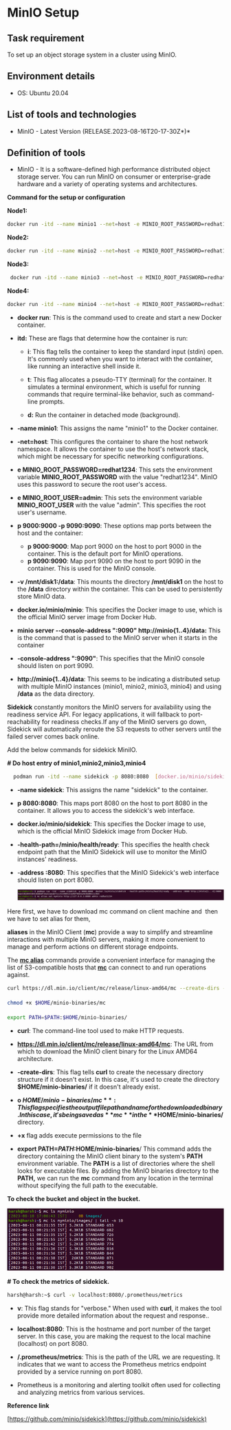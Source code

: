   #                                                                     MinIO Setup

## Task requirement

To set up an object storage system in a cluster using MinIO.

## Environment details

- OS: Ubuntu 20.04

## List of tools and technologies

- MinIO - Latest Version (RELEASE.2023-08-16T20-17-30Z*)*

## Definition of tools

- MinIO - It is a software-defined high performance distributed object storage server. You can run MinIO on consumer or enterprise-grade hardware and a variety of operating systems and architectures.
  

**Command for the setup or configuration**

**Node1:**

```bash
docker run -itd --name minio1 --net=host -e MINIO_ROOT_PASSWORD=redhat1234 -e MINIO_ROOT_USER=admin   -p 9000:9000 -p 9090:9090 -v /mnt/disk1:/data docker.io/minio/minio minio server --console-address ":9090" http://minio{1..4}/data
```


**Node2:**

```bash
docker run -itd --name minio2 --net=host -e MINIO_ROOT_PASSWORD=redhat1234 -e MINIO_ROOT_USER=admin   -p 9000:9000 -p 9090:9090 -v /mnt/disk2:/data docker.io/minio/minio minio server --console-address ":9090" http://minio{1..4}/data

```


**Node3:**

```bash
 docker run -itd --name minio3 --net=host -e MINIO_ROOT_PASSWORD=redhat1234 -e MINIO_ROOT_USER=admin   -p 9000:9000 -p 9090:9090 -v /mnt/disk3:/data docker.io/minio/minio minio server --console-address ":9090" http://minio{1..4}/data
```


**Node4:**

```bash
docker run -itd --name minio4 --net=host -e MINIO_ROOT_PASSWORD=redhat1234 -e MINIO_ROOT_USER=admin   -p 9000:9000 -p 9090:9090 -v /mnt/disk4:/data docker.io/minio/minio minio server --console-address ":9090" http://minio{1..4}/data
```


- **docker run**: This is the command used to create and start a new Docker container.

- **itd:** These are flags that determine how the container is run:
    - **i**: This flag tells the container to keep the standard input (stdin) open. It's commonly used when you want to interact with the container, like running an interactive shell inside it.
      
    - **t**: This flag allocates a pseudo-TTY (terminal) for the container. It simulates a terminal environment, which is useful for running commands that require terminal-like behavior, such as command-line prompts.
      
    - **d:** Run the container in detached mode (background).

- **-name minio1**: This assigns the name "minio1" to the Docker container.

- **-net=host**: This configures the container to share the host network namespace. It allows the container to use the host's network stack, which might be necessary for specific networking configurations.

- **e MINIO_ROOT_PASSWORD=redhat1234**: This sets the environment variable **MINIO_ROOT_PASSWORD** with the value "redhat1234". MinIO uses this password to secure the root user's access.

- **e MINIO_ROOT_USER=admin**: This sets the environment variable **MINIO_ROOT_USER** with the value "admin". This specifies the root user's username.

- **p 9000:9000 -p 9090:9090**: These options map ports between the host and the container:
    - **p 9000:9000**: Map port 9000 on the host to port 9000 in the container. This is the default port for MinIO operations.
    - **p 9090:9090**: Map port 9090 on the host to port 9090 in the container. This is used for the MinIO console.

- **-v /mnt/disk1:/data**: This mounts the directory **/mnt/disk1** on the host to the **/data** directory within the container. This can be used to persistently store MinIO data.

- **docker.io/minio/minio**: This specifies the Docker image to use, which is the official MinIO server image from Docker Hub.

- **minio server --console-address ":9090" http://minio{1..4}/data:** This is the command that is passed to the MinIO server when it starts in the container

- **-console-address ":9090"**: This specifies that the MinIO console should listen on port 9090.

- **http://minio{1..4}/data**: This seems to be indicating a distributed setup with multiple MinIO instances (minio1, minio2, minio3, minio4) and using **/data** as the data directory.








**Sidekick** constantly monitors the MinIO servers for availability using the readiness service API. For legacy applications, it will fallback to port-reachability for readiness checks.If any of the MinIO servers go down, Sidekick will automatically reroute the S3 requests to other servers until the failed server comes back online.



Add the below commands for sidekick MiniIO.


**# Do host entry of minio1,minio2,minio3,minio4**

```bash
  podman run -itd --name sidekick -p 8080:8080  [docker.io/minio/sidekick](http://docker.io/minio/sidekick)--health-path=/minio/health/ready --address :8080 [http://minio](http://minio/){1...4}:9000
```



- **-name sidekick**: This assigns the name "sidekick" to the container.

- **p 8080:8080**: This maps port 8080 on the host to port 8080 in the container. It allows you to access the sidekick's web interface.

- **docker.io/minio/sidekick**: This specifies the Docker image to use, which is the official MinIO Sidekick image from Docker Hub.

- **-health-path=/minio/health/ready**: This specifies the health check endpoint path that the MinIO Sidekick will use to monitor the MinIO instances' readiness.

- -**address :8080**: This specifies that the MinIO Sidekick's web interface should listen on port 8080.
  
    ![](image1.png)


Here first, we have to download mc command on client machine and  then we have to set alias for them,

**aliases** in the MinIO Client (**mc**) provide a way to simplify and streamline interactions with multiple MinIO servers, making it more convenient to manage and perform actions on different storage endpoints.


The [**mc alias**](https://min.io/docs/minio/linux/reference/minio-mc/mc-alias.html#command-mc.alias) commands provide a convenient interface for managing the list of S3-compatible hosts that **[mc](https://min.io/docs/minio/linux/reference/minio-mc.html#command-mc)** can connect to and run operations against.


```bash
curl https://dl.min.io/client/mc/release/linux-amd64/mc --create-dirs -o $HOME/minio-binaries/m

chmod +x $HOME/minio-binaries/mc

export PATH=$PATH:$HOME/minio-binaries/
```


- **curl**: The command-line tool used to make HTTP requests.

- **https://dl.min.io/client/mc/release/linux-amd64/mc**: The URL from which to download the MinIO client binary for the Linux AMD64 architecture.

- **-create-dirs**: This flag tells **curl** to create the necessary directory structure if it doesn't exist. In this case, it's used to create the directory **$HOME/minio-binaries/** if it doesn't already exist.

- **o $HOME/minio-binaries/mc**: This flag specifies the output file path and name for the downloaded binary. In this case, it's being saved as **mc** in the **$HOME/minio-binaries/** directory.

- **+x** flag adds execute permissions to the file

- **export PATH=$PATH:$HOME/minio-binaries**/ This command adds the directory containing the MinIO client binary to the system's **PATH** environment variable. The **PATH** is a list of directories where the shell looks for executable files. By adding the MinIO binaries directory to the **PATH,** we can run the **mc** command from any location in the terminal without specifying the full path to the executable.

**To check the bucket and object in the bucket.**

![](image2.png)

**# To check the metrics of sidekick.**

```bash
harsh@harsh:~$ curl -v localhost:8080/.prometheus/metrics
```

- **v**: This flag stands for "verbose." When used with **curl**, it makes the tool provide more detailed information about the request and response..

- **localhost:8080**: This is the hostname and port number of the target server. In this case, you are making the request to the local machine (localhost) on port 8080.

- **/.prometheus/metrics**: This is the path of the URL we are requesting. It indicates that we want to access the Prometheus metrics endpoint provided by a service running on port 8080.

- Prometheus is a monitoring and alerting toolkit often used for collecting and analyzing metrics from various services.

**Reference link**

[https://github.com/minio/sidekick](https://github.com/minio/sidekick)

</aside>
